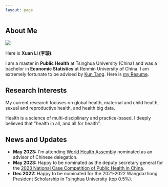 ```yaml
---
layout: page
---
```


## About Me

<img src="https://i.postimg.cc/g0Fvn6PK/pic2.jpg" class="floatpic" wdith="500">

Here is **Xuan Li (李璇)**.

I am a master in **Public Health** at Tsinghua University (China) and was a bachelor in **Economic Statistics** at Renmin University of China. I am extremely fortunate to be advised by [Kun Tang](https://vsph.tsinghua.edu.cn/en/info/1010/1047.htm). Here is [my Resume](https://caihanlin.com/file/Resume-HanlinCAI.pdf).

## Research Interests

My current research focuses on global health, maternal and child health, sexual and reproductive health, and health big data. 

Health is a science of multi-disciplinary and practice-based. I deeply believed that "health in all, and all for health".

## News and Updates

- **May 2023:** I'm attending [World Health Assembly](https://www.who.int/about/governance/world-health-assembly/seventy-sixth-world-health-assembly) nominated as an advisor of Chinese delegation.
- **May 2023:** Happy to be nominated as the deputy secretary general for the [2023 National Case Competition of Public Health in China](https://mp.weixin.qq.com/s/-c0sqpGNthtxbJWvT_wUTw).
- **Dec 2022:** Happy to be nominated for the 2021-2022 Wangdazhong President Scholarship in Tsinghua University (top 0.5%).
